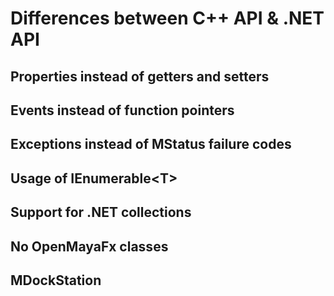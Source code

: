 # Differences between C++ API & .NET API

## Properties instead of getters and setters

## Events instead of function pointers

## Exceptions instead of MStatus failure codes

## Usage of IEnumerable\<T>

## Support for .NET collections

## No OpenMayaFx classes

## MDockStation
